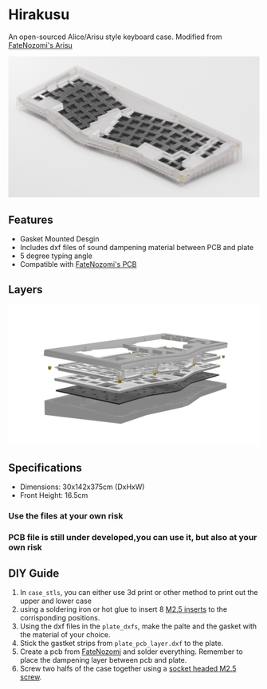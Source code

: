 # Hirakusu

An open-sourced Alice/Arisu style keyboard case. Modified from [FateNozomi's Arisu](https://github.com/FateNozomi/arisu-case)

![Hirakusu](Renders/frost.png)

## Features

- Gasket Mounted Desgin
- Includes dxf files of sound dampening material between PCB and plate
- 5 degree typing angle
- Compatible with [FateNozomi's PCB](https://github.com/FateNozomi/arisu-pcb)

## Layers

![Layers](Renders/layers.png)

## Specifications 

- Dimensions: 30x142x375cm (DxHxW)
- Front Height: 16.5cm

### Use the files at your own risk
### PCB file is still under developed,you can use it, but also at your own risk

## DIY Guide

1. In `case_stls`, you can either use 3d print or other method to print out the upper and lower case
2. using a soldering iron or hot glue to insert 8 [M2.5 inserts](https://www.amazon.com/uxcell-Threaded-Insert-Embedded-Knurled/dp/B01N3N5J2F) to the corrisponding positions.
3. Using the dxf files in the `plate_dxfs`, make the palte and the gasket with the material of your choice.
4. Stick the gastket strips from `plate_pcb_layer.dxf` to the plate.
5. Create a pcb from [FateNozomi](https://github.com/FateNozomi/arisu-pcb) and solder everything. Remember to place the dampening layer between pcb and plate.
6. Screw two halfs of the case together using a [socket headed M2.5 screw](https://www.amazon.com/50-M2-5-0-45-5mm-Stainless-MonsterBolts/dp/B078KZZKPC).

